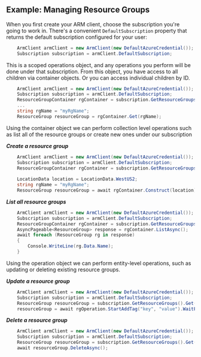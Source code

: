 Example: Managing Resource Groups
--------------------------------------

When you first create your ARM client, choose the subscription you're going to work in. There's a convenient `DefaultSubscription` property that returns the default subscription configured for your user:

```csharp
    ArmClient armClient = new ArmClient(new DefaultAzureCredential());
    Subscription subscription = armClient.DefaultSubscription;
```

This is a scoped operations object, and any operations you perform will be done under that subscription. From this object, you have access to all children via container objects. Or you can access individual children by ID.

```csharp
    ArmClient armClient = new ArmClient(new DefaultAzureCredential());
    Subscription subscription = armClient.DefaultSubscription;
    ResourceGroupContainer rgContainer = subscription.GetResourceGroups();
    ...
    string rgName = "myRgName";
    ResourceGroup resourceGroup = rgContainer.Get(rgName);
```

Using the container object we can perform collection level operations such as list all of the resource groups or create new ones under our subscription

***Create a resource group***

```csharp
    ArmClient armClient = new ArmClient(new DefaultAzureCredential());
    Subscription subscription = armClient.DefaultSubscription;
    ResourceGroupContainer rgContainer = subscription.GetResourceGroups();
    
    LocationData location = LocationData.WestUS2;
    string rgName = "myRgName";
    ResourceGroup resourceGroup = await rgContainer.Construct(location).CreateAsync(rgName);
```

***List all resource groups***

```csharp
    ArmClient armClient = new ArmClient(new DefaultAzureCredential());
    Subscription subscription = armClient.DefaultSubscription;
    ResourceGroupContainer rgContainer = subscription.GetResourceGroups();
    AsyncPageable<ResourceGroup> response = rgContainer.ListAsync();
    await foreach (ResourceGroup rg in response)
    {
        Console.WriteLine(rg.Data.Name);
    }
```

Using the operation object we can perform entity-level operations, such as updating or deleting existing resource groups.

***Update a resource group***

```csharp
    ArmClient armClient = new ArmClient(new DefaultAzureCredential());
    Subscription subscription = armClient.DefaultSubscription;
    ResourceGroup resourceGroup = subscription.GetResourceGroups().Get(rgName);
    resourceGroup = await rgOperation.StartAddTag("key", "value").WaitForCompletionAsync();
```

***Delete a resource group***

```csharp
    ArmClient armClient = new ArmClient(new DefaultAzureCredential());
    Subscription subscription = armClient.DefaultSubscription;
    ResourceGroup resourceGroup = subscription.GetResourceGroups().Get(rgName);
    await resourceGroup.DeleteAsync();
```
